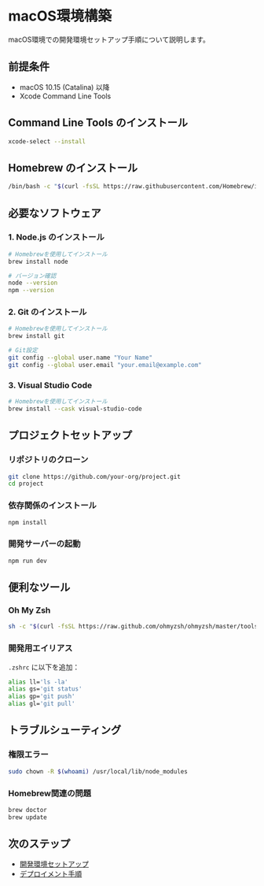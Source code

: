 # macOS環境構築

macOS環境での開発環境セットアップ手順について説明します。

## 前提条件

- macOS 10.15 (Catalina) 以降
- Xcode Command Line Tools

## Command Line Tools のインストール

```bash
xcode-select --install
```

## Homebrew のインストール

```bash
/bin/bash -c "$(curl -fsSL https://raw.githubusercontent.com/Homebrew/install/HEAD/install.sh)"
```

## 必要なソフトウェア

### 1. Node.js のインストール

```bash
# Homebrewを使用してインストール
brew install node

# バージョン確認
node --version
npm --version
```

### 2. Git のインストール

```bash
# Homebrewを使用してインストール
brew install git

# Git設定
git config --global user.name "Your Name"
git config --global user.email "your.email@example.com"
```

### 3. Visual Studio Code

```bash
# Homebrewを使用してインストール
brew install --cask visual-studio-code
```

## プロジェクトセットアップ

### リポジトリのクローン

```bash
git clone https://github.com/your-org/project.git
cd project
```

### 依存関係のインストール

```bash
npm install
```

### 開発サーバーの起動

```bash
npm run dev
```

## 便利なツール

### Oh My Zsh

```bash
sh -c "$(curl -fsSL https://raw.github.com/ohmyzsh/ohmyzsh/master/tools/install.sh)"
```

### 開発用エイリアス

`.zshrc` に以下を追加：

```bash
alias ll='ls -la'
alias gs='git status'
alias gp='git push'
alias gl='git pull'
```

## トラブルシューティング

### 権限エラー

```bash
sudo chown -R $(whoami) /usr/local/lib/node_modules
```

### Homebrew関連の問題

```bash
brew doctor
brew update
```

## 次のステップ

- [開発環境セットアップ](environment.md)
- [デプロイメント手順](deployment.md)